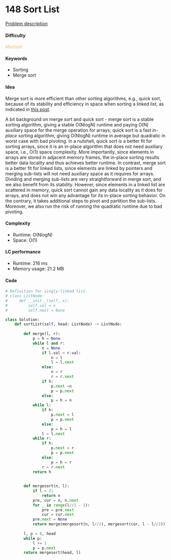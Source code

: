 148 Sort List
=======================
[Problem description](https://leetcode.com/problems/sort-list/)

#### Difficulty
<span style="color:#FABC60">Medium</span>

#### Keywords
- Sorting
- Merge sort

#### Idea
Merge sort is more efficient than other sorting algorithms, e.g., quick sort, because of its stability and efficiency in space when sorting a linked list, as indicated in [this post](https://www.tutorialcup.com/linked-list/merge-sort-better-quick-sort-linked-lists.htm). 

A bit background on merge sort and quick sort - merge sort is a stable sorting algorithm, giving a stable O(NlogN) runtime and paying O(N) auxiliary space for the merge operation for arrays; quick sort is a fast *in-place* sorting algorithm, giving O(NlogN) runtime in average but quadratic in worst case with bad pivoting. In a nutshell, quick sort is a better fit for sorting arrays, since it is an in-place algorithm that does not need auxiliary space, i.e., O(1) space complexity. More importantly, since elements in arrays are stored in adjacent memory frames, the in-place sorting results better data locality and thus achieves better runtime. In contrast, merge sort is a better fit for linked lists, since elements are linked by pointers and merging sub-lists will not need auxiliary space as it requires for arrays. Dividing and merging sub-lists are very straightforward in merge sort, and we also benefit from its stability. However, since elements in a linked list are scattered in memory, quick sort cannot gain any data locality as it does for arrays, and does not win any advantage for its in-place sorting behavior. On the contrary, it takes additional steps to pivot and partition the sub-lists. Moreover, we also run the risk of running the quadratic runtime due to bad pivoting. 


#### Complexity
- Runtime: O(NlogN)
- Space: O(1)
  
#### LC performance
- Runtime: 216 ms
- Memory usage: 21.2 MB

#### Code
```python
# Definition for singly-linked list.
# class ListNode:
#     def __init__(self, x):
#         self.val = x
#         self.next = None

class Solution:
    def sortList(self, head: ListNode) -> ListNode:
        
        def merge(l, r):
            p = h = None
            while l and r:
                n = None
                if l.val < r.val:
                    n = l
                    l = l.next
                else:
                    n = r
                    r = r.next
                if h:
                    p.next =n
                    p = p.next
                else:
                    p = h = n
            while l:
                if h:
                    p.next = l
                    p = p.next
                else:
                    p = h = l
                l = l.next
            while r:
                if h:
                    p.next = r
                    p = p.next
                else:
                    p = h = r
                r = r.next
            return h
                
        
        def mergesort(n, l):
            if l < 2:
                return n
            pre, cur = n, n.next
            for _ in range(l//2 - 1):
                pre = pre.next
                cur = cur.next
            pre.next = None
            return merge(mergesort(n, l//2), mergesort(cur, l - l//2))
        
        l, p = 0, head
        while p:
            l += 1
            p = p.next
        return mergesort(head, l)
```